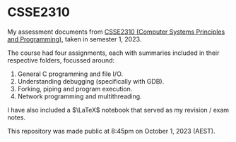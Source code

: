 # CSSE2310

My assessment documents from [CSSE2310 (Computer Systems Principles and Programming)](https://my.uq.edu.au/programs-courses/course.html?course_code=CSSE2310), taken in semester 1, 2023.

The course had four assignments, each with summaries included in their respective folders, focussed around:
1. General C programming and file I/O.
2. Understanding debugging (specifically with GDB).
3. Forking, piping and program execution.
4. Network programming and multithreading.

I have also included a $\LaTeX$ notebook that served as my revision / exam notes.

This repository was made public at 8:45pm on October 1, 2023 (AEST).
